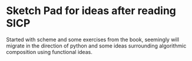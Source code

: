 Sketch Pad for ideas after reading SICP
=======================================

Started with scheme and some exercises from the book, seemingly will migrate in
the direction of python and some ideas surrounding algorithmic composition using
functional ideas.
